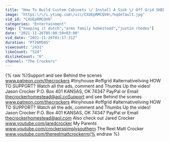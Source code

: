 ```yaml
---
title: "How To Build Custom Cabinets \/ Install A Sink \/ Off Grid SHED TO HOUSE \/ Tiny House"
image: "https:\/\/i.ytimg.com\/vi\/CXUEpRMCQV0\/hqdefault.jpg"
vid_id: "CXUEpRMCQV0"
categories: "Entertainment"
tags: ["keeping it dutch","arms family homestead","justin rhodes"]
date: "2021-11-26T05:08:59+03:00"
vid_date: "2021-11-26T01:17:31Z"
duration: "PT26M50S"
viewcount: "2431"
likeCount: "524"
dislikeCount: "6"
channel: "The Crockers"
---
```

{% raw %}Support and see Behind the scenes www.patreon.com/thecrockers #tinyhouse #offgrid #alternativeliving HOW TO SUPPORT? Watch all the ads, comment and Thumbs Up the video! Jason Crocker P.O. Box 401 KANSAS, OK 74347 PayPal or Email thecrockerhomestead@aol.coSupport and see Behind the scenes www.patreon.com/thecrockers #tinyhouse #offgrid #alternativeliving HOW TO SUPPORT? Watch all the ads, comment and Thumbs Up the video! Jason Crocker P.O. Box 401 KANSAS, OK 74347 PayPal or Email thecrockerhomestead@aol.com Also check out Jared Crocker www.youtube.com/jaredcrocker My Parents www.youtube.com/crockerssimplysouthern The Reel Matt Crocker www.youtube.com/thereelmattcrockerm{% endraw %}
